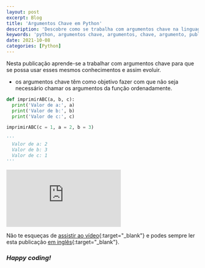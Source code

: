 ```yaml
---
layout: post
excerpt: Blog
title: 'Argumentos Chave em Python'
description: 'Descobre como se trabalha com argumentos chave na linguagem de programação Python. Obtém respostas às tuas dúvidas com a teoria e os exemplos apresentados.'
keywords: 'python, argumentos chave, argumentos, chave, argumento, publicação'
date: 2021-10-08
categories: [Python]
---
```


Nesta publicação aprende-se a trabalhar com argumentos chave para que se possa usar esses mesmos conhecimentos e assim evoluir.

- os argumentos chave têm como objetivo fazer com que não seja necessário chamar os argumentos da função ordenadamente.

```python
def imprimirABC(a, b, c):
  print('Valor de a:', a)
  print('Valor de b:', b)
  print('Valor de c:', c)

imprimirABC(c = 1, a = 2, b = 3)

'''
  Valor de a: 2
  Valor de b: 3
  Valor de c: 1
'''
```

<div class="video-container">
  <iframe src="https://www.youtube.com/embed/Od8zRnsZIoE" frameborder="0" allowfullscreen></iframe>
</div>

Não te esqueças de [assistir ao vídeo](https://youtu.be/Od8zRnsZIoE){:target="\_blank"} e podes sempre ler esta publicação [em inglês](https://nelsonsilvadev.com/blog/20211008/key-arguments-in-python/){:target="\_blank"}.

### _Happy coding!_
